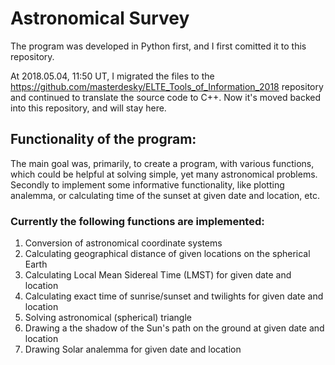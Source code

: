 # Astronomical Survey

The program was developed in Python first, and I first comitted it to this repository.

At 2018.05.04, 11:50 UT, I migrated the files to the https://github.com/masterdesky/ELTE_Tools_of_Information_2018 repository and continued to translate the source code to C++. Now it's moved backed into this repository, and will stay here.

## Functionality of the program:

The main goal was, primarily, to create a program, with various functions, which could be helpful at solving simple, yet many astronomical problems. Secondly to implement some informative functionality, like plotting analemma, or calculating time of the sunset at given date and location, etc.

### Currently the following functions are implemented:

1. Conversion of astronomical coordinate systems
2. Calculating geographical distance of given locations on the spherical Earth
3. Calculating Local Mean Sidereal Time (LMST) for given date and location
4. Calculating exact time of sunrise/sunset and twilights for given date and location
5. Solving astronomical (spherical) triangle
6. Drawing a the shadow of the Sun's path on the ground at given date and location
7. Drawing Solar analemma for given date and location
